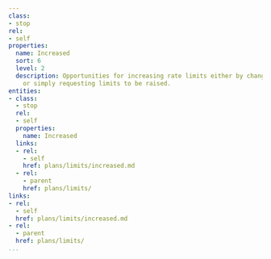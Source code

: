 ```yaml
---
class:
- stop
rel:
- self
properties:
  name: Increased
  sort: 6
  level: 2
  description: Opportunities for increasing rate limits either by changing plans,
    or simply requesting limits to be raised.
entities:
- class:
  - stop
  rel:
  - self
  properties:
    name: Increased
  links:
  - rel:
    - self
    href: plans/limits/increased.md
  - rel:
    - parent
    href: plans/limits/
links:
- rel:
  - self
  href: plans/limits/increased.md
- rel:
  - parent
  href: plans/limits/
...
```


